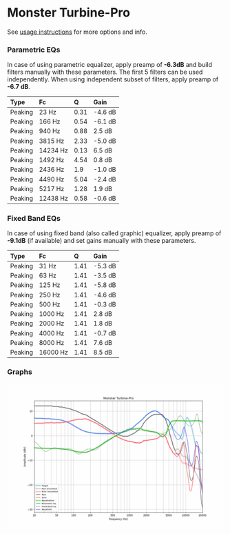 # Monster Turbine-Pro
See [usage instructions](https://github.com/jaakkopasanen/AutoEq#usage) for more options and info.

### Parametric EQs
In case of using parametric equalizer, apply preamp of **-6.3dB** and build filters manually
with these parameters. The first 5 filters can be used independently.
When using independent subset of filters, apply preamp of **-6.7 dB**.

| Type    | Fc       |    Q | Gain    |
|:--------|:---------|:-----|:--------|
| Peaking | 23 Hz    | 0.31 | -4.6 dB |
| Peaking | 166 Hz   | 0.54 | -6.1 dB |
| Peaking | 940 Hz   | 0.88 | 2.5 dB  |
| Peaking | 3815 Hz  | 2.33 | -5.0 dB |
| Peaking | 14234 Hz | 0.13 | 6.5 dB  |
| Peaking | 1492 Hz  | 4.54 | 0.8 dB  |
| Peaking | 2436 Hz  | 1.9  | -1.0 dB |
| Peaking | 4490 Hz  | 5.04 | -2.4 dB |
| Peaking | 5217 Hz  | 1.28 | 1.9 dB  |
| Peaking | 12438 Hz | 0.58 | -0.6 dB |

### Fixed Band EQs
In case of using fixed band (also called graphic) equalizer, apply preamp of **-9.1dB**
(if available) and set gains manually with these parameters.

| Type    | Fc       |    Q | Gain    |
|:--------|:---------|:-----|:--------|
| Peaking | 31 Hz    | 1.41 | -5.3 dB |
| Peaking | 63 Hz    | 1.41 | -3.5 dB |
| Peaking | 125 Hz   | 1.41 | -5.8 dB |
| Peaking | 250 Hz   | 1.41 | -4.6 dB |
| Peaking | 500 Hz   | 1.41 | -0.3 dB |
| Peaking | 1000 Hz  | 1.41 | 2.8 dB  |
| Peaking | 2000 Hz  | 1.41 | 1.8 dB  |
| Peaking | 4000 Hz  | 1.41 | -0.7 dB |
| Peaking | 8000 Hz  | 1.41 | 7.6 dB  |
| Peaking | 16000 Hz | 1.41 | 8.5 dB  |

### Graphs
![](./Monster%20Turbine-Pro.png)